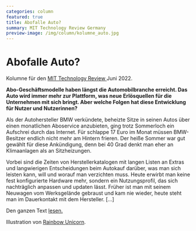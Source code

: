 ```yaml
---
categories: column
featured: true
title: Abofalle Auto?
summary: MIT Technology Review Germany
preview-image: /img/column/kolumne_auto.jpg
---
```


# Abofalle Auto? 

<p>Kolumne für den <a href="https://www.heise.de/select/tr/2022/6/2218514494001886277">MIT Technology Review </a> Juni 2022.</p>
<b>Abo-Geschäftsmodelle haben längst die Automobilbranche erreicht. Das Auto wird immer mehr zur Plattform, was neue Erlösquellen für die Unternehmen mit sich bringt. Aber welche Folgen hat diese Entwicklung für Nutzer und Nutzerinnen?</b>

<p>Als der Autohersteller BMW verkündete, beheizte Sitze in seinen Autos über einen monatlichen Aboservice anzubieten, ging trotz Sommerloch ein Aufschrei durch das Internet. Für schlappe 17 Euro im Monat müssen BMW-Besitzer endlich nicht mehr am Hintern frieren. Der heiße Sommer war gut gewählt für diese Ankündigung, denn bei 40 Grad denkt man eher an Klimaanlagen als an Sitzheizungen.

Vorbei sind die Zeiten von Herstellerkatalogen mit langen Listen an Extras und langwierigen Entscheidungen beim Autokauf darüber, was man sich leisten kann, will und worauf man verzichten muss. Heute erwirbt man keine fest konfigurierte Hardware mehr, sondern ein Nutzungsprofil, das sich nachträglich anpassen und updaten lässt. Früher ist man mit seinem Neuwagen vom Werksgelände gebraust und kam nie wieder, heute steht man im Dauerkontakt mit dem Hersteller. [...] 

<p>Den ganzen Text <a href="[https://www.heise.de/hintergrund/KI-im-Recruiting-Mist-aber-trotzdem-im-Einsatz-6668717.html](https://www.heise.de/select/tr/2022/6/2218514494001886277)">lesen.</a></p>

Illustration von <a href="https://rainbow-unicorn.com/#welcome">Rainbow Unicorn</a>.


